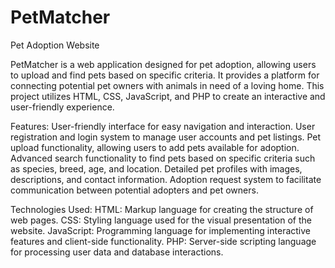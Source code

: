 # PetMatcher
Pet Adoption Website

PetMatcher is a web application designed for pet adoption, allowing users to upload and find pets based on specific criteria. It provides a platform for connecting potential pet owners with animals in need of a loving home. This project utilizes HTML, CSS, JavaScript, and PHP to create an interactive and user-friendly experience.

Features:
    User-friendly interface for easy navigation and interaction.
    User registration and login system to manage user accounts and pet listings.
    Pet upload functionality, allowing users to add pets available for adoption.
    Advanced search functionality to find pets based on specific criteria such as species, breed, age, and location.
    Detailed pet profiles with images, descriptions, and contact information.
    Adoption request system to facilitate communication between potential adopters and pet owners.
 
Technologies Used:
    HTML: Markup language for creating the structure of web pages.
    CSS: Styling language used for the visual presentation of the website.
    JavaScript: Programming language for implementing interactive features and client-side functionality.
    PHP: Server-side scripting language for processing user data and database interactions.
